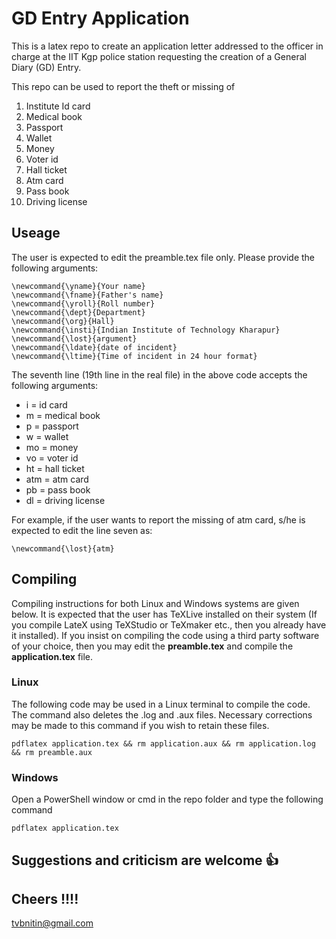# GD Entry Application

This is a latex repo to create an application letter addressed to the officer in charge at the IIT Kgp police station requesting the creation of a General Diary (GD) Entry.

This repo can be used to report the theft or missing of 

1. Institute Id card
2. Medical book
3. Passport
4. Wallet
5. Money
6. Voter id
7. Hall ticket
8. Atm card
9. Pass book
10. Driving license

## Useage

The user is expected to edit the preamble.tex file only. Please provide the following arguments:

``` 
\newcommand{\yname}{Your name}
\newcommand{\fname}{Father's name}
\newcommand{\yroll}{Roll number}
\newcommand{\dept}{Department}
\newcommand{\org}{Hall}
\newcommand{\insti}{Indian Institute of Technology Kharapur}
\newcommand{\lost}{argument}
\newcommand{\ldate}{date of incident}
\newcommand{\ltime}{Time of incident in 24 hour format}
```
The seventh line (19th line in the real file) in the above code accepts the following arguments:
* i = id card
* m = medical book
* p = passport
* w = wallet
* mo = money
* vo = voter id
* ht = hall ticket
* atm = atm card
* pb = pass book
* dl = driving license

For example, if the user wants to report the missing of atm card, s/he is expected to edit the line seven as:
```
\newcommand{\lost}{atm}
```
## Compiling 
Compiling instructions for both Linux and Windows systems are given below. It is expected that the user has TeXLive installed on their system (If you compile LateX using TeXStudio or TeXmaker etc., then you already have it installed). If you insist on compiling the code using a third party software of your choice, then you may edit the **preamble.tex** and compile the **application.tex** file.

### Linux

The following code may be used in a Linux terminal to compile the code. The command also deletes the .log and .aux files. Necessary corrections may be made to this command if you wish to retain these files.

```
pdflatex application.tex && rm application.aux && rm application.log && rm preamble.aux
```
### Windows

Open a PowerShell window or cmd in the repo folder and type the following command
```
pdflatex application.tex
```

## Suggestions and criticism are welcome :+1:
## Cheers !!!!
tvbnitin@gmail.com
